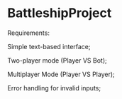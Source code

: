 # BattleshipProject
Requirements:

Simple text-based interface;

Two-player mode (Player VS Bot);

Multiplayer Mode (Player VS Player);

Error handling for invalid inputs;
